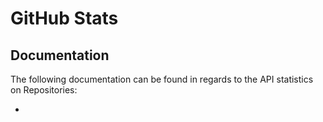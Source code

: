 # GitHub Stats

## Documentation

The following documentation can be found in regards to the API statistics on Repositories:

-
